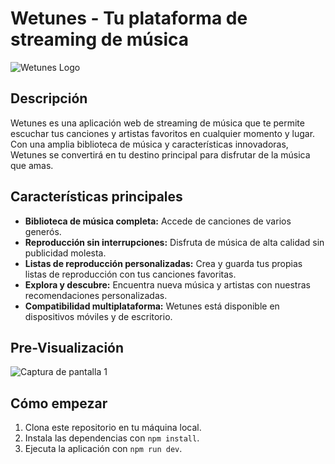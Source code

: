 # Wetunes - Tu plataforma de streaming de música

![Wetunes Logo](https://i.ibb.co/0JT4Jmg/logo.png)

## Descripción

Wetunes es una aplicación web de streaming de música que te permite escuchar tus canciones y artistas favoritos en cualquier momento y lugar. Con una amplia biblioteca de música y características innovadoras, Wetunes se convertirá en tu destino principal para disfrutar de la música que amas.

## Características principales

- **Biblioteca de música completa:** Accede de canciones de varios generós.
- **Reproducción sin interrupciones:** Disfruta de música de alta calidad sin publicidad molesta.
- **Listas de reproducción personalizadas:** Crea y guarda tus propias listas de reproducción con tus canciones favoritas.
- **Explora y descubre:** Encuentra nueva música y artistas con nuestras recomendaciones personalizadas.
- **Compatibilidad multiplataforma:** Wetunes está disponible en dispositivos móviles y de escritorio.

## Pre-Visualización

![Captura de pantalla 1](https://i.ibb.co/WpVYR7H/wetunes.png)

## Cómo empezar

1. Clona este repositorio en tu máquina local.
2. Instala las dependencias con `npm install`.
3. Ejecuta la aplicación con `npm run dev`.

